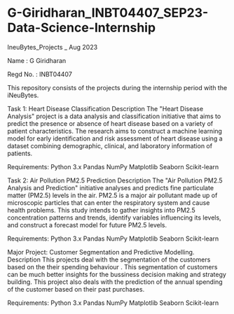 # G-Giridharan_INBT04407_SEP23-Data-Science-Internship












IneuBytes_Projects _ Aug 2023

Name : G Giridharan

Regd No. : INBT04407

This repository consists of the projects during the internship period with the iNeuBytes.








Task 1: Heart Disease Classification
Description
The "Heart Disease Analysis" project is a data analysis and classification initiative that aims to predict the presence or absence of heart disease based on a variety of patient characteristics. The research aims to construct a machine learning model for early identification and risk assessment of heart disease using a dataset combining demographic, clinical, and laboratory information of patients.


Requirements:
Python 3.x
Pandas
NumPy
Matplotlib
Seaborn
Scikit-learn

Task 2: Air Pollution PM2.5 Prediction
Description
The "Air Pollution PM2.5 Analysis and Prediction" initiative analyses and predicts fine particulate matter (PM2.5) levels in the air. PM2.5 is a major air pollutant made up of microscopic particles that can enter the respiratory system and cause health problems. This study intends to gather insights into PM2.5 concentration patterns and trends, identify variables influencing its levels, and construct a forecast model for future PM2.5 levels.


Requirements:
Python 3.x
Pandas
NumPy
Matplotlib
Seaborn
Scikit-learn


Major Project: Customer Segmentation and Predictive Modelling.
Description
This projects deal with the segmentation of the customers based on the their spending behaviour . This segmentation of customers can be much better insights for the bussiness decision making and strategy building. This project also deals with the prediction of the annual spending of the customer based on their past purchases.


Requirements:
Python 3.x
Pandas
NumPy
Matplotlib
Seaborn
Scikit-learn
